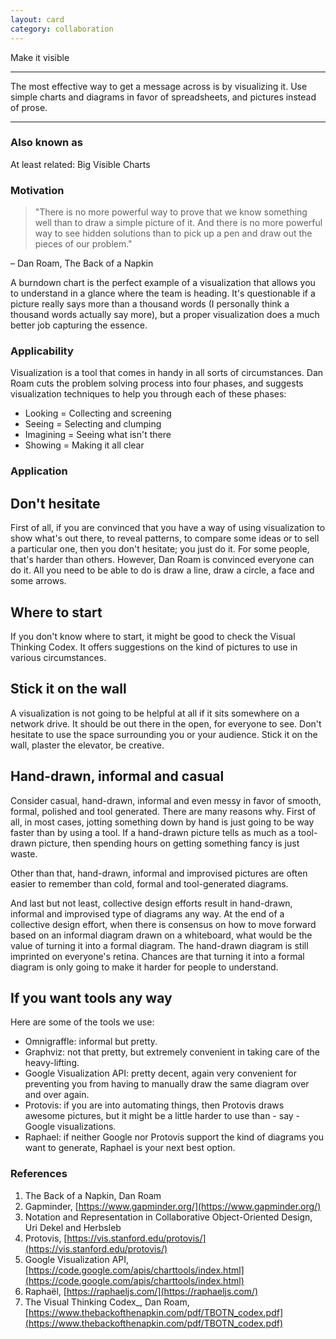 ```yaml
---
layout: card
category: collaboration
---
```


Make it visible

---

The most effective way to get a message across is by visualizing it. Use simple
charts and diagrams in favor of spreadsheets, and pictures instead of prose.

---

### Also known as

At least related: Big Visible Charts

### Motivation

> "There is no more powerful way to prove that we know something well than to draw a simple picture of it. And there is no more powerful way to see hidden solutions than to pick up a pen and draw out the pieces of our problem."

– Dan Roam, The Back of a Napkin

A burndown chart is the perfect example of a visualization that allows you to understand in a glance where the team is heading. It's questionable if a picture really says more than a thousand words (I personally think a thousand words actually say more), but a proper visualization does a much better job capturing the essence.

### Applicability

Visualization is a tool that comes in handy in all sorts of circumstances. Dan Roam cuts the problem solving process into four phases, and suggests visualization techniques to help you through each of these phases:

- Looking = Collecting and screening
- Seeing = Selecting and clumping
- Imagining = Seeing what isn't there
- Showing = Making it all clear

### Application

## Don't hesitate

First of all, if you are convinced that you have a way of using visualization to show what's out there, to reveal patterns, to compare some ideas or to sell a particular one, then you don't hesitate; you just do it. For some people, that's harder than others. However, Dan Roam is convinced everyone can do it. All you need to be able to do is draw a line, draw a circle, a face and some arrows.

## Where to start

If you don't know where to start, it might be good to check the Visual Thinking Codex. It offers suggestions on the kind of pictures to use in various circumstances.

## Stick it on the wall

A visualization is not going to be helpful at all if it sits somewhere on a network drive. It should be out there in the open, for everyone to see. Don't hesitate to use the space surrounding you or your audience. Stick it on the wall, plaster the elevator, be creative.

## Hand-drawn, informal and casual

Consider casual, hand-drawn, informal and even messy in favor of smooth, formal, polished and tool generated. There are many reasons why. First of all, in most cases, jotting something down by hand is just going to be way faster than by using a tool. If a hand-drawn picture tells as much as a tool-drawn picture, then spending hours on getting something fancy is just waste.

Other than that, hand-drawn, informal and improvised pictures are often easier to remember than cold, formal and tool-generated diagrams.

And last but not least, collective design efforts result in hand-drawn, informal and improvised type of diagrams any way. At the end of a collective design effort, when there is consensus on how to move forward based on an informal diagram drawn on a whiteboard, what would be the value of turning it into a formal diagram. The hand-drawn diagram is still imprinted on everyone's retina. Chances are that turning it into a formal diagram is only going to make it harder for people to understand.

## If you want tools any way

Here are some of the tools we use:

- Omnigraffle: informal but pretty.
- Graphviz: not that pretty, but extremely convenient in taking care of the heavy-lifting.
- Google Visualization API: pretty decent, again very convenient for preventing you from having to manually draw the same diagram over and over again.
- Protovis: if you are into automating things, then Protovis draws awesome pictures, but it might be a little harder to use than - say - Google visualizations.
- Raphael: if neither Google nor Protovis support the kind of diagrams you want to generate, Raphael is your next best option.

### References

1. The Back of a Napkin, Dan Roam
2. Gapminder, [https://www.gapminder.org/](https://www.gapminder.org/)
3. Notation and Representation in Collaborative Object-Oriented Design, Uri Dekel and Herbsleb
4. Protovis, [https://vis.stanford.edu/protovis/](https://vis.stanford.edu/protovis/)
5. Google Visualization API, [https://code.google.com/apis/charttools/index.html](https://code.google.com/apis/charttools/index.html)
6. Raphaël, [https://raphaeljs.com/](https://raphaeljs.com/)
7. The Visual Thinking Codex\_, Dan Roam, [https://www.thebackofthenapkin.com/pdf/TBOTN_codex.pdf](https://www.thebackofthenapkin.com/pdf/TBOTN_codex.pdf)
